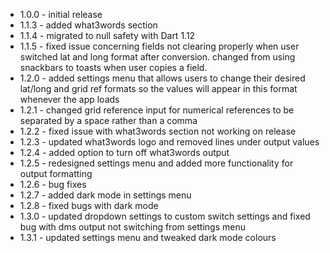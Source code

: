 * 1.0.0 - initial release
* 1.1.3 - added what3words section
* 1.1.4 - migrated to null safety with Dart 1.12
* 1.1.5 - fixed issue concerning fields not clearing properly when user switched lat and long format after conversion. changed from using snackbars to toasts when user copies a field.
* 1.2.0 - added settings menu that allows users to change their desired lat/long and grid ref formats so the values will appear in this format whenever the app loads
* 1.2.1 - changed grid reference input for numerical references to be separated by a space rather than a comma
* 1.2.2 - fixed issue with what3words section not working on release
* 1.2.3 - updated what3words logo and removed lines under output values
* 1.2.4 - added option to turn off what3words output
* 1.2.5 - redesigned settings menu and added more functionality for output formatting
* 1.2.6 - bug fixes
* 1.2.7 - added dark mode in settings menu
* 1.2.8 - fixed bugs with dark mode
* 1.3.0 - updated dropdown settings to custom switch settings and fixed bug with dms output not switching from settings menu
* 1.3.1 - updated settings menu and tweaked dark mode colours